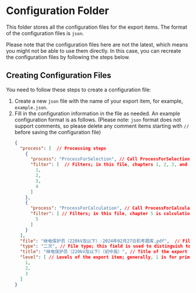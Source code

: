 # Configuration Folder

This folder stores all the configuration files for the export items. The format of the configuration files is `json`.

Please note that the configuration files here are not the latest, which means you might not be able to use them directly. In this case, you can recreate the configuration files by following the steps below.

## Creating Configuration Files

You need to follow these steps to create a configuration file:

1. Create a new `json` file with the name of your export item, for example, `example.json`.
2. Fill in the configuration information in the file as needed. An example configuration format is as follows. (Please note: `json` format does not support comments, so please delete any comment items starting with `//` before saving the configuration file)
    ```json
    {
      "process": [  // Processing steps
        {
          "process": "ProcessForSelection", // Call ProcessForSelection to handle multiple choice and true/false questions
          "filter": [  // Filters; in this file, chapters 1, 2, 3, and 4 are multiple choice and true/false questions
            1,
            2,
            3,
            4
          ]
        },
        {
          "process": "ProcessForCalculation", // Call ProcessForCalculation to handle calculation questions
          "filter": [ // Filters; in this file, chapter 5 is calculation questions
            5
          ]
        }
      ],
      "file": "继电保护员（220kV及以下）-2024年02月27日机考题库.pdf",  // File name; the file should be located in the `input` folder
      "type": "二次", // File type; this field is used to distinguish topics under different major categories
      "title": "继电保护员（220kV及以下）（初中高）", // Title of the export item
      "level": [ // Levels of the export item; generally, 1 is for primary workers, 2 for intermediate workers, 3 for advanced workers, 4 for technicians, and so on. However, some majors may have intermediate workers starting at level 1, so please pay attention when creating the configuration file.
        1,
        2,
        3
      ]
    }
    ```